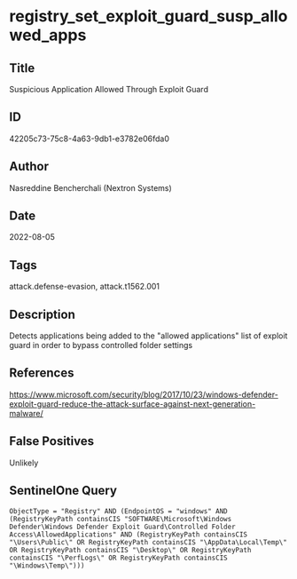 # registry_set_exploit_guard_susp_allowed_apps

## Title
Suspicious Application Allowed Through Exploit Guard

## ID
42205c73-75c8-4a63-9db1-e3782e06fda0

## Author
Nasreddine Bencherchali (Nextron Systems)

## Date
2022-08-05

## Tags
attack.defense-evasion, attack.t1562.001

## Description
Detects applications being added to the "allowed applications" list of exploit guard in order to bypass controlled folder settings

## References
https://www.microsoft.com/security/blog/2017/10/23/windows-defender-exploit-guard-reduce-the-attack-surface-against-next-generation-malware/

## False Positives
Unlikely

## SentinelOne Query
```
ObjectType = "Registry" AND (EndpointOS = "windows" AND (RegistryKeyPath containsCIS "SOFTWARE\Microsoft\Windows Defender\Windows Defender Exploit Guard\Controlled Folder Access\AllowedApplications" AND (RegistryKeyPath containsCIS "\Users\Public\" OR RegistryKeyPath containsCIS "\AppData\Local\Temp\" OR RegistryKeyPath containsCIS "\Desktop\" OR RegistryKeyPath containsCIS "\PerfLogs\" OR RegistryKeyPath containsCIS "\Windows\Temp\")))

```
